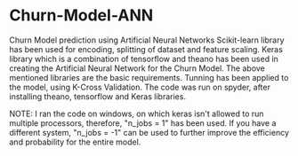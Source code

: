 # Churn-Model-ANN
Churn Model prediction using Artificial Neural Networks
Scikit-learn library has been used for encoding, splitting of dataset and feature scaling.
Keras library which is a combination of tensorflow and theano has been used in creating the Artificial Neural Network for the Churn Model.
The above mentioned libraries are the basic requirements.
Tunning has been applied to the model, using K-Cross Validation.
The code was run on spyder, after installing theano, tensorflow and Keras libraries.

NOTE: I ran the code on windows, on which keras isn't allowed to run multiple processors, therefore, "n_jobs = 1" has been used.
If you have a different system, "n_jobs = -1" can be used to further improve the efficiency and probability for the entire model.
